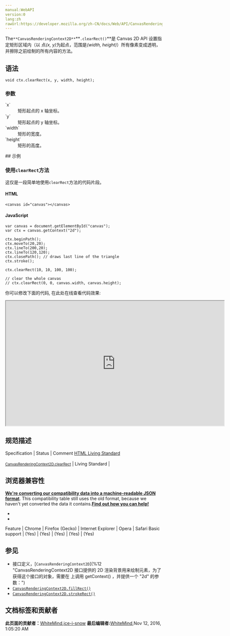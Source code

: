 ```yaml
---
manual:WebAPI
version:0
lang:zh
rawUrl:https://developer.mozilla.org/zh-CN/docs/Web/API/CanvasRenderingContext2D/clearRect
---
```






The`**CanvasRenderingContext2D**`**`.clearRect()`**是 Canvas 2D API 设置指定矩形区域内（以 点<em>(x, y)</em>为起点，范围是<em>(width, height)</em>）所有像素变成透明，并擦除之前绘制的所有内容的方法。


## 语法<a name="语法"></a>

```
void ctx.clearRect(x, y, width, height);

```

### 参数<a name="参数"></a>
<dl><dt id=''>`x`</dt><dd>矩形起点的 x 轴坐标。</dd><dt id=''>`y`</dt><dd>矩形起点的 y 轴坐标。</dd><dt id=''>`width`</dt><dd>矩形的宽度。</dd><dt id=''>`height`</dt><dd>矩形的高度。</dd></dl>
## 示例<a name="示例"></a>

### 使用`clearRect`方法<a name="使用_clearRect_方法"></a>


这仅是一段简单地使用`clearRect`方法的代码片段。


#### HTML<a name="HTML"></a>

```
<canvas id="canvas"></canvas>
```

#### JavaScript<a name="JavaScript"></a>

```
var canvas = document.getElementById("canvas");
var ctx = canvas.getContext("2d");

ctx.beginPath();
ctx.moveTo(20,20);
ctx.lineTo(200,20);
ctx.lineTo(120,120);
ctx.closePath(); // draws last line of the triangle
ctx.stroke();

ctx.clearRect(10, 10, 100, 100);

// clear the whole canvas
// ctx.clearRect(0, 0, canvas.width, canvas.height); 

```


你可以修改下面的代码, 在此处在线查看代码效果:



<iframe src='https://mdn.mozillademos.org/zh-CN/docs/Web/API/CanvasRenderingContext2D/clearRect$samples/Playable_code?revision=1141897' width='700' height='400'></iframe>



## 规范描述<a name="规范描述"></a>
Specification | Status | Comment 
[HTML Living Standard<br></br><small>CanvasRenderingContext2D.clearRect</small>](%23635 "") | Living Standard |  


## 浏览器兼容性<a name="浏览器兼容性"></a>


**[We&#39;re converting our compatibility data into a machine-readable JSON format](%3344 "")**. This compatibility table still uses the old format, because we haven&#39;t yet converted the data it contains.**[Find out how you can help!](%3392 "")**


* 
* 
Feature | Chrome | Firefox (Gecko) | Internet Explorer | Opera | Safari 
Basic support | (Yes) | (Yes) | (Yes) | (Yes) | (Yes) 




## 参见<a name="参见"></a>

* 接口定义，[`CanvasRenderingContext2D`](%12 "CanvasRenderingContext2D 接口提供的 2D 渲染背景用来绘制<canvas>元素，为了获得这个接口的对象，需要在 <canvas> 上调用 getContext() ，并提供一个 "2d" 的参数：")
* [`CanvasRenderingContext2D.fillRect()`](%10 "CanvasRenderingContext2D.fillRect() 是Canvas 2D API 绘制填充矩形的方法。矩形的起点在 (x, y) 位置，矩形的尺寸是 width 和 height ，fillStyle 属性决定矩形的样式。")
* [`CanvasRenderingContext2D.strokeRect()`](%176 "CanvasRenderingContext2D.strokeRect() 是 Canvas 2D API 在 canvas 中，使用当前的绘画样式，描绘一个起点在 (x, y) 、宽度为 w 、高度为 h 的矩形的方法。")



## 文档标签和贡献者
**此页面的贡献者：**[WhiteMind](%3446 ""),[ice-i-snow](%4741 "")
**最后编辑者:**[WhiteMind](%3446 ""),<time>Nov 12, 2016, 1:05:20 AM</time>


